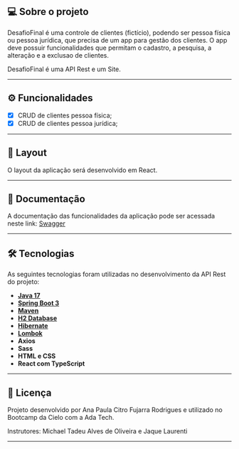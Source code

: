 ## 💻 Sobre o projeto

DesafioFinal é uma controle de clientes (fictício), podendo ser pessoa física ou pessoa jurídica,  que precisa de um app para gestão dos clientes. O app deve possuir funcionalidades que permitam o cadastro, a pesquisa, a alteração e a exclusao de clientes.

DesafioFinal é uma API Rest e um Site.

---

## ⚙️ Funcionalidades

- [x] CRUD de clientes pessoa física;
- [x] CRUD de clientes pessoa jurídica;

---

## 🎨 Layout

O layout da aplicação será desenvolvido em React.

---

## 📄 Documentação

A documentação das funcionalidades da aplicação pode ser acessada neste link: <a href="http://localhost:8080/swagger-ui/index.html#/">Swagger</a>

---

## 🛠 Tecnologias

As seguintes tecnologias foram utilizadas no desenvolvimento da API Rest do projeto:

- **[Java 17](https://www.oracle.com/java)**
- **[Spring Boot 3](https://spring.io/projects/spring-boot)**
- **[Maven](https://maven.apache.org)**
- **[H2 Database](https://www.h2database.com/html/main.html)**
- **[Hibernate](https://hibernate.org)**
- **[Lombok](https://projectlombok.org)**
- **Axios**
- **Sass**
- **HTML e CSS**
- **React com TypeScript**


---

## 📝 Licença

Projeto desenvolvido por Ana Paula Citro Fujarra Rodrigues e utilizado no Bootcamp da Cielo com a Ada Tech.

Instrutores: Michael Tadeu Alves de Oliveira e Jaque Laurenti

---

